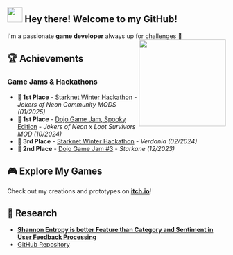 ## <img src="https://media.giphy.com/media/hvRJCLFzcasrR4ia7z/giphy.gif" width="35"> Hey there! Welcome to my GitHub!

I'm a passionate **game developer** always up for challenges 🚀 <img src="https://github.com/user-attachments/assets/95b24367-0085-4c83-9831-e42ae9e6b139" width="200px" height="auto" align='right'/>

## 🏆 Achievements  
### Game Jams & Hackathons  
- **🥇 1st Place** - [Starknet Winter Hackathon](https://github.com/caravana-studio/jokers-of-neon-mods) - *Jokers of Neon Community MODS* *(01/2025)*
- **🥇 1st Place** - [Dojo Game Jam, Spooky Edition](https://github.com/caravana-studio/jokers-ls-mod-client) - *Jokers of Neon x Loot Survivors MOD* *(10/2024)*  
- **🥉 3rd Place** - [Starknet Winter Hackathon](https://github.com/amegakure-studio/verdania-unity) - *Verdania* *(02/2024)*
- **🥈 2nd Place** - [Dojo Game Jam #3](https://github.com/amegakure-studio/starkane-gameJam-unity) - *Starkane* *(12/2023)*  

## 🎮 Explore My Games  
Check out my creations and prototypes on **[itch.io](https://itch.io/profile/brendamareco)**!  

## 🔬 Research  
- [**Shannon Entropy is better Feature than Category and Sentiment in User Feedback Processing**](https://arxiv.org/abs/2409.12012)  
- [GitHub Repository](https://github.com/brendaamareco/thesis)
